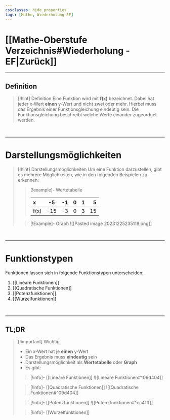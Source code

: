 ```yaml
---
cssclasses: hide_properties
tags: [Mathe, Wiederholung-EF]
---
```


# [[Mathe-Oberstufe Verzeichnis#Wiederholung - EF|Zurück]]

___
## Definition

>[!hint] Definition
>Eine Funktion wird mit **f(x)** bezeichnet.
Dabei hat jeder x-Wert **einen** y-Wert und nicht zwei oder mehr.
Hierbei muss das Ergebnis einer Funktionsgleichung eindeutig sein.
Die Funktionsgleichung beschreibt welche Werte einander zugeordnet werden.

<br>

___
# Darstellungsmöglichkeiten

>[!hint] Darstellungsmöglichkeiten
>Um eine Funktion darzustellen, gibt es mehrere Möglichkeiten, wie in den folgenden Beispielen zu erkennen: 
>
>> [!example]- Wertetabelle 
>>
>>x | -5 | -1 | 0 | 1 | 5
>>:--|----|-|-|-|-:
>>f(x)| -15 |-3 | 0 | 3 | 15
>
>
>>[!Example]- Graph
>> ![[Pasted image 20231225235118.png]]

<br>

___
# Funktionstypen

Funktionen lassen sich in folgende Funktionstypen unterscheiden:
1. [[Lineare Funktionen]]
2. [[Quadratische Funktionen]]
3. [[Potenzfunktionen]]
4. [[Wurzelfunktionen]]

<br>

___
## TL;DR

> [!important] Wichtig
> - Ein x-Wert hat je **einen** y-Wert
> - Das Ergebnis muss **eindeutig** sein
> - Darstellungsmöglichkeit als **Wertetabelle** oder **Graph**
> - Es gibt:
>   
> > [!info]- [[Lineare Funktionen]]
> > ![[Lineare Funktionen#^09d404]]
>
> >[!info]-	[[Quadratische Funktionen]]
> >![[Quadratische Funktionen#^09d404]]
> 
> 
> > [!info]- [[Potenzfunktionen]] 
> > ![[Potenzfunktionen#^cc41ff]] 
> 
> >[!info]- [[Wurzelfunktionen]]
